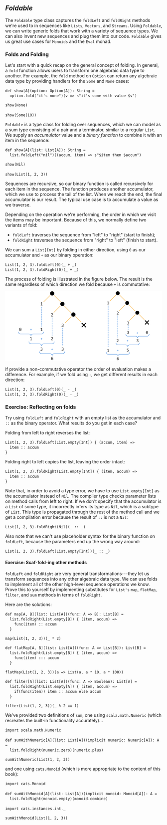 ## *Foldable*

The `Foldable` type class captures the `foldLeft` and `foldRight` methods
we're used to in sequences like `Lists`, `Vectors`, and `Streams`.
Using `Foldable`, we can write generic folds that work with a variety of sequence types.
We can also invent new sequences and plug them into our code.
`Foldable` gives us great use cases for `Monoids` and the `Eval` monad.

### Folds and Folding

Let's start with a quick recap on the general concept of folding.
In general, a `fold` function allows users to transform one algebraic data type to another.
For example, the `fold` method on `Option` can return any algebraic data type
by providing handlers for the `Some` and `None` cases:

```tut:book:silent
def show[A](option: Option[A]): String =
  option.fold("it's none")(v => s"it's some with value $v")
```

```tut:book
show(None)

show(Some(10))
```

`Foldable` is a type class for folding over sequences,
which we can model as a sum type consisting of a
pair and a terminator, similar to a regular `List`.
We supply an *accumulator* value and a *binary function*
to combine it with an item in the sequence:

```tut:book:silent
def show[A](list: List[A]): String =
  list.foldLeft("nil")((accum, item) => s"$item then $accum")
```

```tut:book
show(Nil)

show(List(1, 2, 3))
```

Sequences are recursive, so our binary function is called
recursively for each item in the sequence.
The function produces another accumulator,
which we use to process the tail of the list.
When we reach the end, the final accumulator is our result.
The typical use case is to accumulate a value as we traverse.

Depending on the operation we're performing,
the order in which we visit the items may be important.
Because of this, we normally define two variants of fold:

- `foldLeft` traverses the sequence from "left" to "right" (start to finish);
- `foldRight` traverses the sequence from "right" to "left" (finish to start).

We can sum a `List[Int]` by folding in either direction,
using `0` as our accumulator and `+` as our binary operation:

```tut:book
List(1, 2, 3).foldLeft(0)(_ + _)
List(1, 2, 3).foldRight(0)(_ + _)
```

The process of folding is illustrated in the figure below.
The result is the same regardless of which direction we fold because `+` is commutative:

![Illustration of foldLeft and foldRight](src/pages/foldable-traverse/fold.png)

If provide a non-commutative operator
the order of evaluation makes a difference.
For example, if we fold using `-`,
we get different results in each direction:

```tut:book
List(1, 2, 3).foldLeft(0)(_ - _)
List(1, 2, 3).foldRight(0)(_ - _)
```

### Exercise: Reflecting on folds

Try using `foldLeft` and `foldRight` with an empty list as the accumulator
and `::` as the binary operator. What results do you get in each case?

<div class="solution">
Folding from left to right reverses the list:

```tut:book
List(1, 2, 3).foldLeft(List.empty[Int]) { (accum, item) =>
  item :: accum
}
```

Folding right to left copies the list, leaving the order intact:

```tut:book
List(1, 2, 3).foldRight(List.empty[Int]) { (item, accum) =>
  item :: accum
}
```

Note that, in order to avoid a type error,
we have to use `List.empty[Int]` as the accumulator instead of `Nil`.
The compiler type checks parameter lists on method calls from left to right.
If we don't specify that the accumulator is a `List` of some type,
it incorrectly infers its type as `Nil`, which is a subtype of `List`.
This type is propagated through the rest of the method call
and we get a compilation error because the result of `::` is not a `Nil`:

```tut:book:fail
List(1, 2, 3).foldRight(Nil)(_ :: _)
```

Also note that we can't use placeholder syntax
for the binary function on `foldLeft`,
because the parameters end up the wrong way around:

```tut:book:fail
List(1, 2, 3).foldLeft(List.empty[Int])(_ :: _)
```
</div>

#### Exercise: Scaf-fold-ing other methods

`foldLeft` and `foldRight` are very general transformations---they
let us transform sequences into any other algebraic data type.
We can use folds to implement all of the other high-level sequence operations we know.
Prove this to yourself by
implementing substitutes for `List's` `map`, `flatMap`, `filter`, and `sum` methods
in terms of `foldRight`.

<div class="solution">
Here are the solutions:

```tut:book:silent
def map[A, B](list: List[A])(func: A => B): List[B] =
  list.foldRight(List.empty[B]) { (item, accum) =>
    func(item) :: accum
  }
```

```tut:book
map(List(1, 2, 3))(_ * 2)
```

```tut:book:silent
def flatMap[A, B](list: List[A])(func: A => List[B]): List[B] =
  list.foldRight(List.empty[B]) { (item, accum) =>
    func(item) ::: accum
  }
```

```tut:book
flatMap(List(1, 2, 3))(a => List(a, a * 10, a * 100))
```

```tut:book:silent
def filter[A](list: List[A])(func: A => Boolean): List[A] =
  list.foldRight(List.empty[A]) { (item, accum) =>
    if(func(item)) item :: accum else accum
  }
```

```tut:book
filter(List(1, 2, 3))(_ % 2 == 1)
```

We've provided two definitions of `sum`,
one using `scala.math.Numeric`
(which recreates the built-in functionality accurately)...

```tut:book:silent
import scala.math.Numeric

def sumWithNumeric[A](list: List[A])(implicit numeric: Numeric[A]): A =
  list.foldRight(numeric.zero)(numeric.plus)
```

```tut:book
sumWithNumeric(List(1, 2, 3))
```

and one using `cats.Monoid`
(which is more appropriate to the content of this book):

```tut:book:silent
import cats.Monoid

def sumWithMonoid[A](list: List[A])(implicit monoid: Monoid[A]): A =
  list.foldRight(monoid.empty)(monoid.combine)

import cats.instances.int._
```

```tut:book
sumWithMonoid(List(1, 2, 3))
```
</div>
